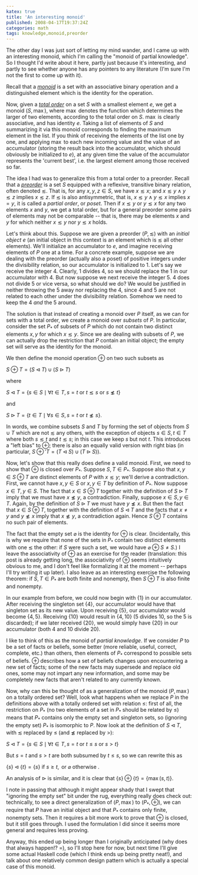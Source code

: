 ```yaml
---
katex: true
title: 'An interesting monoid'
published: 2008-04-17T19:37:24Z
categories: math
tags: knowledge,monoid,preorder
---
```


The other day I was just sort of letting my mind wander, and I came up with an interesting monoid, which I'm calling the "monoid of partial knowledge". So I thought I'd write about it here, partly just because it's interesting, and partly to see whether anyone has any pointers to any literature (I'm sure I'm not the first to come up with it).

Recall that a <a href="https://secure.wikimedia.org/wikipedia/en/wiki/Monoid"><i>monoid</i></a> is a set with an associative binary operation and a distinguished element which is the identity for the operation.

Now, given a <a href="https://secure.wikimedia.org/wikipedia/en/wiki/Total_order"><i>total order</i></a> on a set $S$ with a smallest element $e$, we get a monoid $(S, \max)$, where $\max$ denotes the function which determines the larger of two elements, according to the total order on $S$.  $\max$ is clearly associative, and has identity $e$.  Taking a list of elements of $S$ and summarizing it via this monoid corresponds to finding the maximum element in the list.  If you think of receiving the elements of the list one by one, and applying $\max$ to each new incoming value and the value of an accumulator (storing the result back into the accumulator, which should obviously be initialized to $e$), at any given time the value of the accumulator represents the 'current best', i.e. the largest element among those received so far.

The idea I had was to generalize this from a total order to a preorder.  Recall that a <a href="https://secure.wikimedia.org/wikipedia/en/wiki/Preorder"><i>preorder</i></a> is a set $S$ equipped with a reflexive, transitive binary relation, often denoted $\lesssim$.  That is, for any $x,y,z \in S$, we have $x \lesssim x$; and $x \lesssim y \land y \lesssim z$ implies $x \lesssim z$. If $\lesssim$ is also antisymmetric, that is, $x \lesssim y \land y \lesssim x$ implies $x = y$, it is called a <i>partial order</i>, or <i>poset</i>.  Then if $x \lesssim y$ or $y \lesssim x$ for any two elements $x$ and $y$, we get a total order, but for a general preorder some pairs of elements may not be comparable -- that is, there may be elements $x$ and $y$ for which neither $x \lesssim y$ nor $y \lesssim x$ holds.

Let's think about this.  Suppose we are given a preorder $(P,\lesssim)$ with an <i>initial object</i> $e$ (an initial object in this context is an element which is $\lesssim$ all other elements).  We'll initialize an accumulator to $e$, and imagine receiving elements of $P$ one at a time.  For a concrete example, suppose we are dealing with the preorder (actually also a poset) of positive integers under the divisibility relation, so our accumulator is initialized to 1.  Let's say we receive the integer 4.  Clearly, 1 divides 4, so we should replace the 1 in our accumulator with 4.  But now suppose we next receive the integer 5.  4 does not divide 5 or vice versa, so what should we do?  We would be justified in neither throwing the 5 away nor replacing the 4, since 4 and 5 are not related to each other under the divisibility relation.  Somehow we need to keep the 4 <i>and</i> the 5 around.

The solution is that instead of creating a monoid over $P$ itself, as we can for sets with a total order, we create a monoid over <i>subsets</i> of $P$.  In particular, consider the set $P_*$ of subsets of $P$ which do not contain two distinct elements $x,y$ for which $x \lesssim y$.  Since we are dealing with subsets of $P$, we can actually drop the restriction that $P$ contain an initial object; the empty set will serve as the identity for the monoid.

We then define the monoid operation $\oplus$ on two such subsets as

$S \oplus T = (S \triangleleft T) \cup (S \triangleright T)$

where

$S \triangleleft T = \{ s \in S \mid \forall t \in T, s = t \text{ or } t \lesssim s \text{ or } s \not \lesssim t \}$

and

$S \triangleright T = \{ t \in T \mid \forall s \in S, s = t \text{ or } t \not \lesssim s \}$.

In words, we combine subsets $S$ and $T$ by forming the set of objects from $S \cup T$ which are not $\lesssim$ any others, with the exception of objects $s \in S, t \in T$ where both $s \lesssim t$ and $t \lesssim s$; in this case we keep $s$ but not $t$. This introduces a "left bias" to $\oplus$; there is also an equally valid version with right bias (in particular, $S \oplus' T = (T \triangleleft S) \cup (T \triangleright S)$).

Now, let's show that this really does define a valid monoid.  First, we need to show that $\oplus$ is closed over $P_*$. Suppose $S, T \in P_*$.  Suppose also that $x,y \in S \oplus T$ are distinct elements of $P$ with $x \lesssim y$; we'll derive a contradiction.  First, we cannot have $x,y \in S$ or $x,y \in T$ by definition of $P_*$.  Now suppose $x \in T, y \in S$.  The fact that $x \in S \oplus T$ together with the definition of $S \triangleright T$ imply that we must have $x \not \lesssim y$, a contradiction.  Finally, suppose $x \in S, y \in T$.  Again, by the definition of $S \triangleright T$ we must have $y \not \lesssim x$.  But then the fact that $x \in S \oplus T$, together with the definition of $S \triangleleft T$ and the facts that $x \neq y$ and $y \not \lesssim x$ imply that $x \not \lesssim y$, a contradiction again.  Hence $S \oplus T$ contains no such pair of elements.

The fact that the empty set $\varnothing$ is the identity for $\oplus$ is clear. (Incidentally, this is why we require that none of the sets in $P_*$ contain two distinct elements with one $\lesssim$ the other: if $S$ were such a set, we would have $\varnothing \oplus S \neq S$.)  I leave the associativity of $\oplus$ as an exercise for the reader (translation: this post is already getting long, the associativity of $\oplus$ seems intuitively obvious to me, and I don't feel like formalizing it at the moment -- perhaps I'll try writing it up later).  I also leave as an interesting exercise the following theorem: if $S, T \in P_*$ are both finite and nonempty, then $S \oplus T$ is also finite and nonempty.

In our example from before, we could now begin with $\{1\}$ in our accumulator.  After receiving the singleton set $\{4\}$, our accumulator would have that singleton set as its new value.  Upon receiving $\{5\}$, our accumulator would become $\{4,5\}$.  Receiving $\{10\}$ would result in $\{4,10\}$ (5 divides 10, so the 5 is discarded); if we later received $\{20\}$, we would simply have $\{20\}$ in our accumulator (both 4 and 10 divide 20).

I like to think of this as the monoid of <i>partial knowledge</i>.  If we consider $P$ to be a set of facts or beliefs, some better (more reliable, useful, correct, complete, etc.) than others, then elements of $P_*$ correspond to possible sets of beliefs.  $\oplus$ describes how a set of beliefs changes upon encountering a new set of facts; some of the new facts may supersede and replace old ones, some may not impart any new information, and some may be completely new facts that aren't related to any currently known.

Now, why can this be thought of as a generalization of the monoid $(P, \max)$ on a totally ordered set?  Well, look what happens when we replace $P$ in the definitions above with a totally ordered set with relation $\leq$: first of all, the restriction on $P_*$ (no two elements of a set in $P_*$ should be related by $\leq$) means that $P_*$ contains only the empty set and singleton sets, so (ignoring the empty set) $P_*$ is isomorphic to $P$.  Now look at the definition of $S \triangleleft T$, with $\lesssim$ replaced by $\leq$ (and $\not \lesssim$ replaced by $>$):

$S \triangleleft T = \{ s \in S \mid \forall t \in T, s = t \text{ or } t \leq s \text{ or } s > t \}$

But $s = t$ and $s > t$ are both subsumed by $t \leq s$, so we can rewrite this as

$\{s\} \triangleleft \{t\} = \{s\} \text{ if } s \geq t, \text{ or } \varnothing \text{ otherwise }$.

An analysis of $\triangleright$ is similar, and it is clear that $\{s\} \oplus \{t\} = \{\max(s,t)\}$.

I note in passing that although it might appear shady that I swept that "ignoring the empty set" bit under the rug, everything really does check out: technically, to see a direct generalization of $(P,\max)$ to $(P_*, \oplus)$, we can require that $P$ have an initial object and that $P_*$ contains only finite, nonempty sets.  Then it requires a bit more work to prove that $\oplus$ is closed, but it still goes through.  I used the formulation I did since it seems more general and requires less proving.

Anyway, this ended up being longer than I originally anticipated (why does that always happen!? =), so I'll stop here for now, but next time I'll give some actual Haskell code (which I think ends up being pretty neat!), and talk about one relatively common design pattern which is actually a special case of this monoid.


